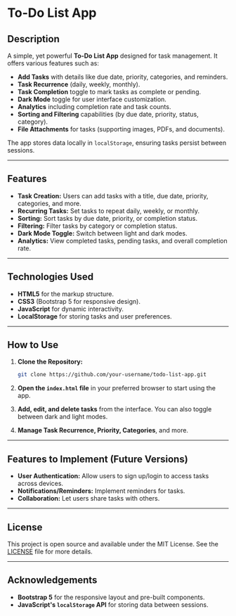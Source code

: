 
# To-Do List App

## Description

A simple, yet powerful **To-Do List App** designed for task management. It offers various features such as:

* **Add Tasks** with details like due date, priority, categories, and reminders.
* **Task Recurrence** (daily, weekly, monthly).
* **Task Completion** toggle to mark tasks as complete or pending.
* **Dark Mode** toggle for user interface customization.
* **Analytics** including completion rate and task counts.
* **Sorting and Filtering** capabilities (by due date, priority, status, category).
* **File Attachments** for tasks (supporting images, PDFs, and documents).

The app stores data locally in `localStorage`, ensuring tasks persist between sessions.

---

## Features

* **Task Creation:** Users can add tasks with a title, due date, priority, categories, and more.
* **Recurring Tasks:** Set tasks to repeat daily, weekly, or monthly.
* **Sorting:** Sort tasks by due date, priority, or completion status.
* **Filtering:** Filter tasks by category or completion status.
* **Dark Mode Toggle:** Switch between light and dark modes.
* **Analytics:** View completed tasks, pending tasks, and overall completion rate.

---

## Technologies Used

* **HTML5** for the markup structure.
* **CSS3** (Bootstrap 5 for responsive design).
* **JavaScript** for dynamic interactivity.
* **LocalStorage** for storing tasks and user preferences.

---

## How to Use

1. **Clone the Repository:**

   ```bash
   git clone https://github.com/your-username/todo-list-app.git
   ```

2. **Open the `index.html` file** in your preferred browser to start using the app.

3. **Add, edit, and delete tasks** from the interface. You can also toggle between dark and light modes.

4. **Manage Task Recurrence, Priority, Categories**, and more.

---

## Features to Implement (Future Versions)

* **User Authentication:** Allow users to sign up/login to access tasks across devices.
* **Notifications/Reminders:** Implement reminders for tasks.
* **Collaboration:** Let users share tasks with others.

---

## License

This project is open source and available under the MIT License. See the [LICENSE](LICENSE) file for more details.

---

## Acknowledgements

* **Bootstrap 5** for the responsive layout and pre-built components.
* **JavaScript's `localStorage` API** for storing data between sessions.

